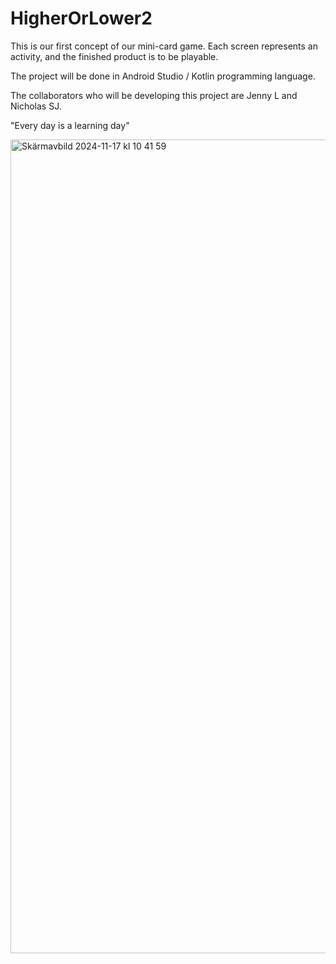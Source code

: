 # HigherOrLower2


This is our first concept of our mini-card game.
Each screen represents an activity, and the finished product is to be playable.

The project will be done in Android Studio / Kotlin programming language.

The collaborators who will be developing this project are Jenny L and Nicholas SJ.

"Every day is a learning day"

<img width="1302" alt="Skärmavbild 2024-11-17 kl  10 41 59" src="https://github.com/user-attachments/assets/65c982fd-90f3-4365-8ee1-d84098e4e918">
